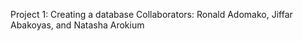 Project 1: Creating a database
Collaborators: Ronald Adomako, Jiffar Abakoyas, and Natasha Arokium

